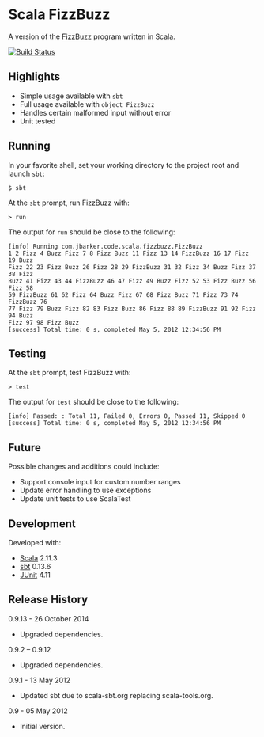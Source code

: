 Scala FizzBuzz
==============

A version of the
[FizzBuzz](http://imranontech.com/2007/01/24/using-fizzbuzz-to-find-developers-who-grok-coding/)
program written in Scala.

[![Build Status](https://travis-ci.org/jbarker/scala-fizzbuzz.png?branch=master)](https://travis-ci.org/jbarker/scala-fizzbuzz)


Highlights
----------

* Simple usage available with `sbt`
* Full usage available with `object FizzBuzz`
* Handles certain malformed input without error
* Unit tested


Running
-------

In your favorite shell, set your working directory to the project root and
launch `sbt`:

    $ sbt

At the `sbt` prompt, run FizzBuzz with:

    > run

The output for `run` should be close to the following:

    [info] Running com.jbarker.code.scala.fizzbuzz.FizzBuzz
    1 2 Fizz 4 Buzz Fizz 7 8 Fizz Buzz 11 Fizz 13 14 FizzBuzz 16 17 Fizz 19 Buzz
    Fizz 22 23 Fizz Buzz 26 Fizz 28 29 FizzBuzz 31 32 Fizz 34 Buzz Fizz 37 38 Fizz
    Buzz 41 Fizz 43 44 FizzBuzz 46 47 Fizz 49 Buzz Fizz 52 53 Fizz Buzz 56 Fizz 58
    59 FizzBuzz 61 62 Fizz 64 Buzz Fizz 67 68 Fizz Buzz 71 Fizz 73 74 FizzBuzz 76
    77 Fizz 79 Buzz Fizz 82 83 Fizz Buzz 86 Fizz 88 89 FizzBuzz 91 92 Fizz 94 Buzz
    Fizz 97 98 Fizz Buzz
    [success] Total time: 0 s, completed May 5, 2012 12:34:56 PM


Testing
-------

At the `sbt` prompt, test FizzBuzz with:

    > test

The output for `test` should be close to the following:

    [info] Passed: : Total 11, Failed 0, Errors 0, Passed 11, Skipped 0
    [success] Total time: 0 s, completed May 5, 2012 12:34:56 PM


Future
------

Possible changes and additions could include:

* Support console input for custom number ranges
* Update error handling to use exceptions
* Update unit tests to use ScalaTest


Development
-----------

Developed with:

* [Scala](http://www.scala-lang.org/) 2.11.3
* [sbt](http://www.scala-sbt.org/) 0.13.6
* [JUnit](http://junit.org/) 4.11


Release History
---------------

0.9.13 - 26 October 2014

* Upgraded dependencies.

0.9.2 &ndash; 0.9.12

* Upgraded dependencies.

0.9.1 - 13 May 2012

* Updated sbt due to scala-sbt.org replacing scala-tools.org.

0.9 - 05 May 2012

* Initial version.
